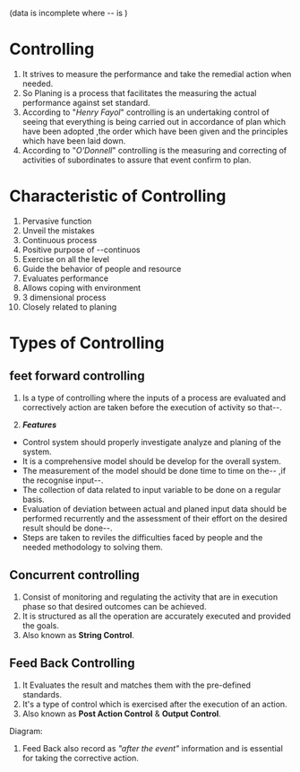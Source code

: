 (data is incomplete where -- is )
# Controlling
1. It strives to measure the performance and take the remedial action when
   needed.
1. So Planing is a process that facilitates the measuring the actual
   performance against set standard.
1. According to "*Henry Fayol*" controlling is an undertaking control of seeing
   that everything is being carried out in accordance of plan which have been
   adopted ,the order which have been given and the principles which have been
   laid down.
1. According to "*O'Donnell*" controlling is the measuring and correcting of
   activities of subordinates to assure that event confirm to plan.

# Characteristic of Controlling
1. Pervasive function
1. Unveil the mistakes
1. Continuous process
1. Positive purpose of --continuos
1. Exercise on all the level
1. Guide the behavior of people and resource
1. Evaluates performance
1. Allows coping with environment
1. 3 dimensional process
1. Closely related to planing

# Types of Controlling
## feet forward controlling
1. Is a type of controlling where the inputs of a process are evaluated and
   correctively action are taken before the execution of activity so that--.

1. ***Features***
+ Control system should properly investigate analyze and planing of the
  system.
+ It is a comprehensive model should be develop for the overall system.
+ The measurement of the model should be done time to time on the-- ,if the
  recognise input--.
+ The collection of data related to input variable to be done on a regular
  basis.
+ Evaluation of deviation between actual and planed input data should be
  performed recurrently and the assessment of their effort on the desired
  result should be done--.
+ Steps are taken to reviles the difficulties faced by people and the needed
  methodology to solving them.

## Concurrent controlling
1. Consist of monitoring and regulating the activity that are in execution
phase so that desired outcomes can be achieved.
1. It is structured as all the operation are accurately executed and provided
the goals.
1. Also known as **String Control**.

## Feed Back Controlling
1. It Evaluates the result and matches them with the pre-defined standards.
1. It's a type of control which is exercised after the execution of an action.
1. Also known as **Post Action Control** & **Output Control**.

Diagram:
![]()

1. Feed Back also record as *"after the event"* information and is essential for taking the corrective action.





